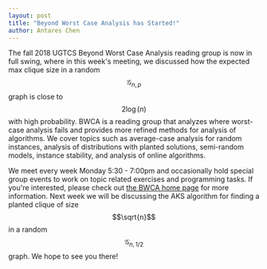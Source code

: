 ```yaml
---
layout: post
title: "Beyond Worst Case Analysis has Started!"
author: Antares Chen
---
```


The fall 2018 UGTCS Beyond Worst Case Analysis reading group is now in full swing, where in this week's meeting, we discussed how the expected max clique size in a random $$\mathcal{G}_{n,p}$$ graph is close to $$ 2\log(n) $$with high probability. 
BWCA is a reading group that analyzes where worst-case analysis fails and provides more refined methods for analysis of algorithms. 
We cover topics such as average-case analysis for random instances, analysis of distributions with planted solutions, semi-random models, instance stability, and analysis of online algorithms.

We meet every week Monday 5:30 - 7:00pm and occasionally hold special group events to work on topic related exercises and programming tasks. 
If you're interested, please check out [the BWCA home page](/reading-groups/fa18/bwca/) for more information. 
Next week we will be discussing the AKS algorithm for finding a planted clique of size $$\sqrt{n}$$ in a random $$\mathcal{G}_{n,1/2}$$ graph. 
We hope to see you there!

